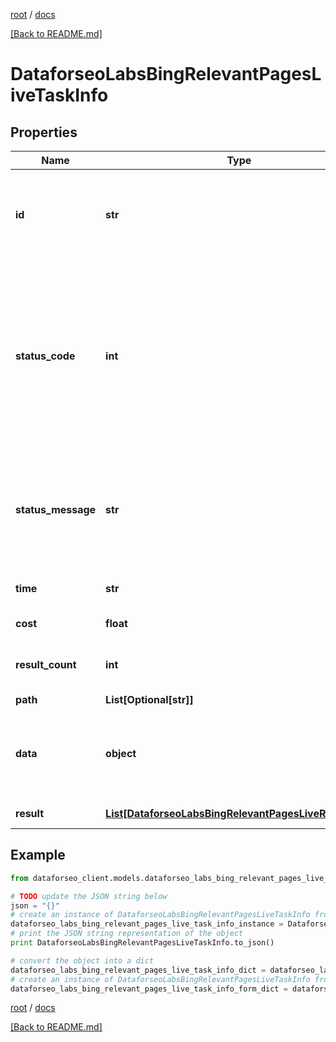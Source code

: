 [root](./../ "root") / [docs](./ "docs")

[[Back to README.md]](./../README.md "[Back to README.md]")

# DataforseoLabsBingRelevantPagesLiveTaskInfo

## Properties

Name | Type | Description | Notes
------------ | ------------- | ------------- | -------------
**id** | **str** | task identifier unique task identifier in our system in the UUID format | [optional]
**status_code** | **int** | status code of the task generated by DataForSEO, can be within the following range: 10000-60000 you can find the full list of the response codes here | [optional]
**status_message** | **str** | informational message of the task you can find the full list of general informational messages here | [optional]
**time** | **str** | execution time, seconds | [optional]
**cost** | **float** | total tasks cost, USD | [optional]
**result_count** | **int** | number of elements in the result array | [optional]
**path** | **List[Optional[str]]** | URL path | [optional]
**data** | **object** | contains the same parameters that you specified in the POST request | [optional]
**result** | [**List[DataforseoLabsBingRelevantPagesLiveResultInfo]**](DataforseoLabsBingRelevantPagesLiveResultInfo.md) | array of results | [optional]

## Example

```python
from dataforseo_client.models.dataforseo_labs_bing_relevant_pages_live_task_info import DataforseoLabsBingRelevantPagesLiveTaskInfo

# TODO update the JSON string below
json = "{}"
# create an instance of DataforseoLabsBingRelevantPagesLiveTaskInfo from a JSON string
dataforseo_labs_bing_relevant_pages_live_task_info_instance = DataforseoLabsBingRelevantPagesLiveTaskInfo.from_json(json)
# print the JSON string representation of the object
print DataforseoLabsBingRelevantPagesLiveTaskInfo.to_json()

# convert the object into a dict
dataforseo_labs_bing_relevant_pages_live_task_info_dict = dataforseo_labs_bing_relevant_pages_live_task_info_instance.to_dict()
# create an instance of DataforseoLabsBingRelevantPagesLiveTaskInfo from a dict
dataforseo_labs_bing_relevant_pages_live_task_info_form_dict = dataforseo_labs_bing_relevant_pages_live_task_info.from_dict(dataforseo_labs_bing_relevant_pages_live_task_info_dict)
```

  

[root](./../ "root") / [docs](./ "docs")

[[Back to README.md]](./../README.md "[Back to README.md]")